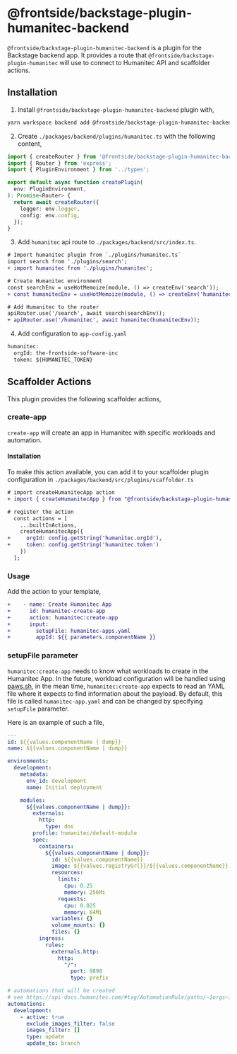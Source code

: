 # @frontside/backstage-plugin-humanitec-backend

`@frontside/backstage-plugin-humanitec-backend` is a plugin for the Backstage backend app. It provides a route that `@frontside/backstage-plugin-humanitec` will use to connect to Humanitec API and scaffolder actions.

## Installation

1. Install `@frontside/backstage-plugin-humanitec-backend` plugin with,

```bash
yarn workspace backend add @frontside/backstage-plugin-humanitec-backend
```

2. Create `./packages/backend/plugins/humanitec.ts` with the following content,

```ts
import { createRouter } from '@frontside/backstage-plugin-humanitec-backend';
import { Router } from 'express';
import { PluginEnvironment } from '../types';

export default async function createPlugin(
  env: PluginEnvironment,
): Promise<Router> {
  return await createRouter({
    logger: env.logger,
    config: env.config,
  });
}
```

3. Add `humanitec` api route to `./packages/backend/src/index.ts`.

```diff
# Import humanitec plugin from `./plugins/humanitec.ts`
import search from './plugins/search';
+ import humanitec from './plugins/humanitec';

# Create Humanitec environment
const searchEnv = useHotMemoize(module, () => createEnv('search'));
+ const humanitecEnv = useHotMemoize(module, () => createEnv('humanitec'));

# Add Humanitec to the router
apiRouter.use('/search', await search(searchEnv));
+ apiRouter.use('/humanitec', await humanitec(humanitecEnv));
```

4. Add configuration to `app-config.yaml`

```diff
humanitec:
  orgId: the-frontside-software-inc
  token: ${HUMANITEC_TOKEN}
```

## Scaffolder Actions

This plugin provides the following scaffolder actions,

### create-app

`create-app` will create an app in Humanitec with specific workloads and automation. 

#### Installation

To make this action available, you can add it to your scaffolder plugin configuration in `./packages/backend/src/plugins/scaffolder.ts`

```diff
# import createHumanitecApp action
+ import { createHumanitecApp } from "@frontside/backstage-plugin-humanitec-backend";

# register the action
  const actions = [
    ...builtInActions,
    createHumanitecApp({
+     orgId: config.getString('humanitec.orgId'),
+     token: config.getString('humanitec.token')
    })
  ];
```

### Usage

Add the action to your template,

```diff
+    - name: Create Humanitec App
+      id: humanitec-create-app
+      action: humanitec:create-app
+      input:
+        setupFile: humanitec-apps.yaml
+        appId: ${{ parameters.componentName }}
```

### setupFile parameter

`humanitec:create-app` needs to know what workloads to create in the Humanitec App. In the future, workload configuration will be handled using [paws.sh](https://paws.sh), in the mean time, `humanitec:create-app` expects to read an YAML file where it expects to find information about the payload. By default, this file is called `humanitec-app.yaml` and can be changed by specifying `setupFile` parameter.

Here is an example of such a file,

```yaml
---
id: ${{values.componentName | dump}}
name: ${{values.componentName | dump}}

environments:
  development:
    metadata:
      env_id: development
      name: Initial deployment

    modules:
      ${{values.componentName | dump}}:
        externals:
          http:
            type: dns
        profile: humanitec/default-module
        spec:
          containers:
            ${{values.componentName | dump}}:
              id: ${{values.componentName}}
              image: ${{values.registryUrl}}/${{values.componentName}}:dummy
              resources:
                limits:
                  cpu: 0.25
                  memory: 256Mi
                requests:
                  cpu: 0.025
                  memory: 64Mi
              variables: {}
              volume_mounts: {}
              files: {}
          ingress:
            rules:
              externals.http:
                http:
                  "/":
                    port: 9898
                    type: prefix

# automations that will be created
# see https://api-docs.humanitec.com/#tag/AutomationRule/paths/~1orgs~1{orgId}~1apps~1{appId}~1envs~1{envId}~1rules/post
automations:
  development:
    - active: true
      exclude_images_filter: false
      images_filter: []
      type: update
      update_to: branch
```
